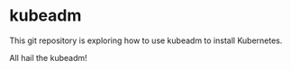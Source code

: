 # kubeadm 

This git repository is exploring how to use kubeadm to install Kubernetes.

All hail the kubeadm!

